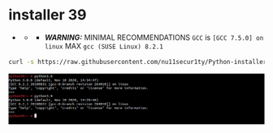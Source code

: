 # installer 39

- - - ***WARNING:*** MINIMAL RECOMMENDATIONS  `GCC` is `[GCC 7.5.0] on linux` MAX `gcc (SUSE Linux) 8.2.1`

```bash
curl -s https://raw.githubusercontent.com/nu11secur1ty/Python-installer/master/Suse/3.9.0/installer39.sh | bash
```

![](https://github.com/nu11secur1ty/Python-installer/blob/master/Suse/screen/python.PNG)
